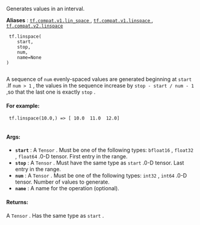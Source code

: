Generates values in an interval.

**Aliases** : [ `tf.compat.v1.lin_space` ](/api_docs/python/tf/linspace), [ `tf.compat.v1.linspace` ](/api_docs/python/tf/linspace), [ `tf.compat.v2.linspace` ](/api_docs/python/tf/linspace)

```
 tf.linspace(
    start,
    stop,
    num,
    name=None
)
 
```

A sequence of  `num`  evenly-spaced values are generated beginning at  `start` .If  `num > 1` , the values in the sequence increase by  `stop - start / num - 1` ,so that the last one is exactly  `stop` .

#### For example:


```
 tf.linspace(10.0,) => [ 10.0  11.0  12.0]
 
```

#### Args:
- **`start`** : A  `Tensor` . Must be one of the following types:  `bfloat16` ,  `float32` ,  `float64` .0-D tensor. First entry in the range.
- **`stop`** : A  `Tensor` . Must have the same type as  `start` .0-D tensor. Last entry in the range.
- **`num`** : A  `Tensor` . Must be one of the following types:  `int32` ,  `int64` .0-D tensor. Number of values to generate.
- **`name`** : A name for the operation (optional).


#### Returns:
A  `Tensor` . Has the same type as  `start` .

